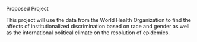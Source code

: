 Proposed Project

This project will use the data from the World Health Organization to find the affects of institutionalized discrimination based on race and gender as well as the international political climate on the resolution of epidemics.  